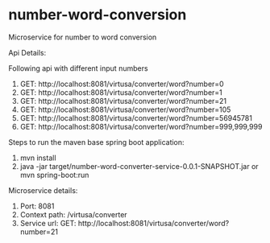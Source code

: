 # number-word-conversion
Microservice for number to word conversion

Api Details:

Following api with different input numbers
1. GET: http://localhost:8081/virtusa/converter/word?number=0
1. GET: http://localhost:8081/virtusa/converter/word?number=1
1. GET: http://localhost:8081/virtusa/converter/word?number=21
1. GET: http://localhost:8081/virtusa/converter/word?number=105
1. GET: http://localhost:8081/virtusa/converter/word?number=56945781
1. GET: http://localhost:8081/virtusa/converter/word?number=999,999,999

Steps to run the maven base spring boot application:
1. mvn install
2. java -jar target/number-word-converter-service-0.0.1-SNAPSHOT.jar or mvn spring-boot:run

Microservice details:
  1. Port: 8081
  2. Context path: /virtusa/converter
  3. Service url: GET: http://localhost:8081/virtusa/converter/word?number=21

